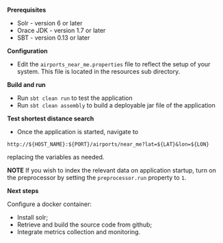 **Prerequisites**

* Solr - version 6 or later
* Orace JDK - version 1.7 or later
* SBT - version 0.13 or later

**Configuration**

* Edit the `airports_near_me.properties` file to reflect the setup of your system. This file is located in the resources sub directory.

**Build and run**

* Run `sbt clean run` to test the application
* Run `sbt clean assembly` to build a deployable jar file of the application

**Test shortest distance search**

* Once the application is started, navigate to 

`http://${HOST_NAME}:${PORT}/airports/near_me?lat=${LAT}&lon=${LON}`

replacing the variables as needed.

**NOTE**
If you wish to index the relevant data on application startup, turn on the preprocessor by setting the `preprocessor.run` property to `1`. 

**Next steps**

Configure a docker container:

* Install solr;
* Retrieve and build the source code from github;
*  Integrate metrics collection and monitoring. 